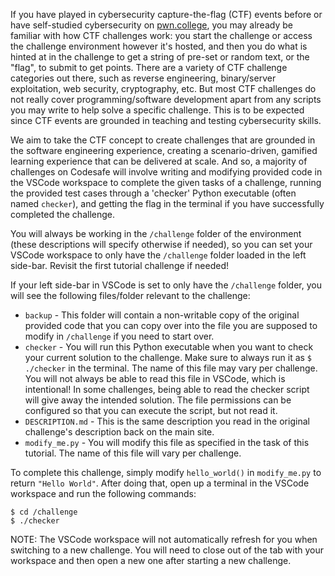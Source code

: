 If you have played in cybersecurity capture-the-flag (CTF) events before or have self-studied cybersecurity on [pwn.college](https://pwn.college/), you may already be familiar with how CTF challenges work: you start the challenge or access the 
challenge environment however it's hosted, and then you do what is hinted at in the challenge to get a string of pre-set or
random text, or the "flag", to submit to get points. There are a variety of CTF challenge categories out there, such as
reverse engineering, binary/server exploitation, web security, cryptography, etc. But most CTF challenges do not really cover
programming/software development apart from any scripts you may write to help solve a specific challenge. This is to be 
expected since CTF events are grounded in teaching and testing cybersecurity skills. 

We aim to take the CTF concept to create challenges that are grounded in the software engineering experience, creating a scenario-driven, gamified learning experience that can be delivered at scale. And so, a majority of challenges on Codesafe
will involve writing and modifying provided code in the VSCode workspace to complete the given tasks of a challenge, 
running the provided test cases through a 'checker' Python executable (often named `checker`), and getting the flag in the
terminal if you have successfully completed the challenge. 

You will always be working in the `/challenge` folder of the environment (these descriptions will specify otherwise if
needed), so you can set your VSCode workspace to only have the `/challenge` folder loaded in the left side-bar. Revisit
the first tutorial challenge if needed!

If your left side-bar in VSCode is set to only have the `/challenge` folder, you will see the following files/folder relevant to the challenge:
- `backup` - This folder will contain a non-writable copy of the original provided code that you can copy over into the file you are supposed to modify in `/challenge` if you need to start over.
- `checker` - You will run this Python executable when you want to check your current solution to the challenge. Make sure to always run it as `$ ./checker` in the terminal. The name of this file may vary per challenge. You will not always be able to read this file in VSCode, which is intentional! In some challenges, being able to read the checker script will give away the intended solution. The file permissions can be configured so that you can execute the script, but not read it.
- `DESCRIPTION.md` - This is the same description you read in the original challenge's description back on the main site.
- `modify_me.py` - You will modify this file as specified in the task of this tutorial. The name of this file will vary per challenge.

To complete this challenge, simply modify `hello_world()` in `modify_me.py` to return `"Hello World"`. After doing that,
open up a terminal in the VSCode workspace and run the following commands:
```
$ cd /challenge
$ ./checker
```

NOTE: The VSCode workspace will not automatically refresh for you when switching to a new challenge. You will need to close
out of the tab with your workspace and then open a new one after starting a new challenge.

